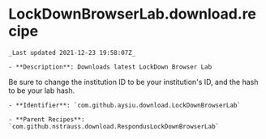 # LockDownBrowserLab.download.recipe

    _Last updated 2021-12-23 19:58:07Z_

    - **Description**: Downloads latest LockDown Browser Lab
Be sure to change the institution ID to be your institution's ID, and the hash to be your lab hash.

    - **Identifier**: `com.github.aysiu.download.LockDownBrowserLab`

    - **Parent Recipes**: `com.github.nstrauss.download.RespondusLockDownBrowserLab`